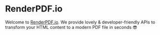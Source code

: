 # RenderPDF.io

Welcome to [RenderPDF.io](https://renderpdf.io). We provide lovely & developer-friendly APIs to transform your HTML content to a modern PDF file in seconds 😎

